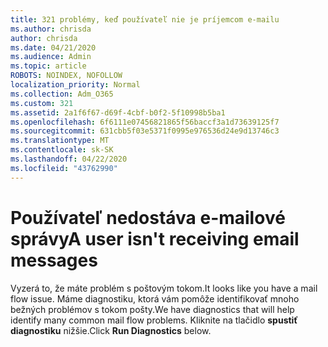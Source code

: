 ```yaml
---
title: 321 problémy, keď používateľ nie je príjemcom e-mailu
ms.author: chrisda
author: chrisda
ms.date: 04/21/2020
ms.audience: Admin
ms.topic: article
ROBOTS: NOINDEX, NOFOLLOW
localization_priority: Normal
ms.collection: Adm_O365
ms.custom: 321
ms.assetid: 2a1f6f67-d69f-4cbf-b0f2-5f10998b5ba1
ms.openlocfilehash: 6f6111e07456821865f56baccf3a1d73639125f7
ms.sourcegitcommit: 631cbb5f03e5371f0995e976536d24e9d13746c3
ms.translationtype: MT
ms.contentlocale: sk-SK
ms.lasthandoff: 04/22/2020
ms.locfileid: "43762990"
---
```

# <a name="a-user-isnt-receiving-email-messages"></a><span data-ttu-id="6d331-102">Používateľ nedostáva e-mailové správy</span><span class="sxs-lookup"><span data-stu-id="6d331-102">A user isn't receiving email messages</span></span>

<span data-ttu-id="6d331-103">Vyzerá to, že máte problém s poštovým tokom.</span><span class="sxs-lookup"><span data-stu-id="6d331-103">It looks like you have a mail flow issue.</span></span> <span data-ttu-id="6d331-104">Máme diagnostiku, ktorá vám pomôže identifikovať mnoho bežných problémov s tokom pošty.</span><span class="sxs-lookup"><span data-stu-id="6d331-104">We have diagnostics that will help identify many common mail flow problems.</span></span> <span data-ttu-id="6d331-105">Kliknite na tlačidlo **spustiť diagnostiku** nižšie.</span><span class="sxs-lookup"><span data-stu-id="6d331-105">Click **Run Diagnostics** below.</span></span>
 